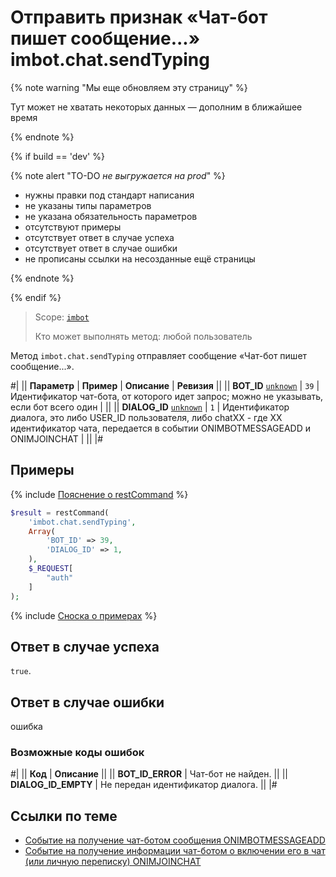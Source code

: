 # Отправить признак «Чат-бот пишет сообщение...» imbot.chat.sendTyping

{% note warning "Мы еще обновляем эту страницу" %}

Тут может не хватать некоторых данных — дополним в ближайшее время

{% endnote %}

{% if build == 'dev' %}

{% note alert "TO-DO _не выгружается на prod_" %}

- нужны правки под стандарт написания
- не указаны типы параметров
- не указана обязательность параметров
- отсутствуют примеры
- отсутствует ответ в случае успеха
- отсутствует ответ в случае ошибки
- не прописаны ссылки на несозданные ещё страницы

{% endnote %}

{% endif %}

> Scope: [`imbot`](../../scopes/permissions.md)
>
> Кто может выполнять метод: любой пользователь

Метод `imbot.chat.sendTyping` отправляет сообщение «Чат-бот пишет сообщение...».

#|
|| **Параметр** | **Пример** | **Описание** | **Ревизия** ||
|| **BOT_ID**
[`unknown`](../../data-types.md) | `39` | Идентификатор чат-бота, от которого идет запрос; можно не указывать, если бот всего один | ||
|| **DIALOG_ID**
[`unknown`](../../data-types.md) | `1` | Идентификатор диалога, это либо USER_ID пользователя, либо chatXX - где XX идентификатор чата, передается в событии ONIMBOTMESSAGEADD и ONIMJOINCHAT | ||
|#

## Примеры

{% include [Пояснение о restCommand](../_includes/rest-command.md) %}

```php
$result = restCommand(
    'imbot.chat.sendTyping',
    Array(
        'BOT_ID' => 39,
        'DIALOG_ID' => 1,
    ),
    $_REQUEST[
        "auth"
    ]
);
```

{% include [Сноска о примерах](../../../_includes/examples.md) %}

## Ответ в случае успеха

`true`.

## Ответ в случае ошибки

ошибка

### Возможные коды ошибок

#|
|| **Код** | **Описание** ||
|| **BOT_ID_ERROR** | Чат-бот не найден. ||
|| **DIALOG_ID_EMPTY** | Не передан идентификатор диалога. ||
|#

## Ссылки по теме

- [Событие на получение чат-ботом сообщения ONIMBOTMESSAGEADD](./events/index.md)
- [Событие на получение информации чат-ботом о включении его в чат (или личную переписку) ONIMJOINCHAT](../chats/events/on-imbot-join-chat.md)